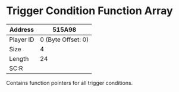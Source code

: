 #  Trigger Condition Function Array
Address   | 515A98
----------|-------------
Player ID | 0 (Byte Offset: 0)
Size 	  | 4
Length 	  | 24
SC:R      | 

Contains function pointers for all trigger conditions.
